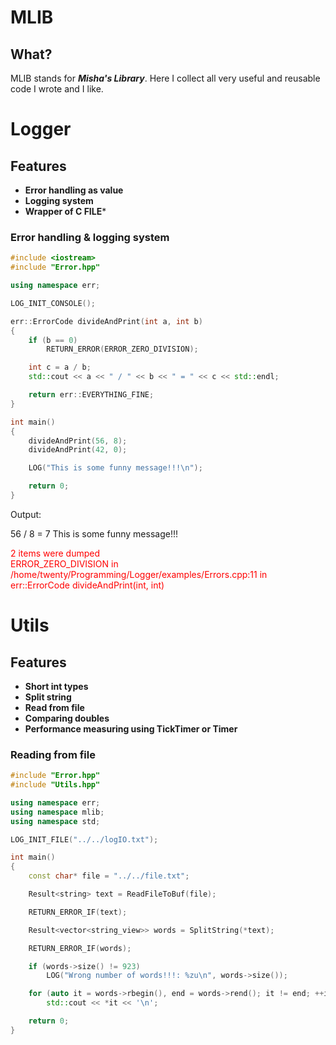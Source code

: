 # MLIB
## What?
MLIB stands for ***Misha's Library***. Here I collect all very useful and
reusable code I wrote and I like.

# Logger

## Features
* **Error handling as value**
* **Logging system**
* **Wrapper of C FILE***

### Error handling & logging system
```c++
#include <iostream>
#include "Error.hpp"

using namespace err;

LOG_INIT_CONSOLE();

err::ErrorCode divideAndPrint(int a, int b)
{
    if (b == 0)
        RETURN_ERROR(ERROR_ZERO_DIVISION);

    int c = a / b;
    std::cout << a << " / " << b << " = " << c << std::endl;

    return err::EVERYTHING_FINE;
}

int main()
{
    divideAndPrint(56, 8);
    divideAndPrint(42, 0);

    LOG("This is some funny message!!!\n");

    return 0;
}
```
Output:

56 / 8 = 7
This is some funny message!!!

<span style="color: red;">2 items were dumped</span><br>
<span style="color: red;">ERROR_ZERO_DIVISION in /home/twenty/Programming/Logger/examples/Errors.cpp:11 in err::ErrorCode divideAndPrint(int, int)</span>

# Utils

## Features
* **Short int types**
* **Split string**
* **Read from file**
* **Comparing doubles**
* **Performance measuring using TickTimer or Timer**

### Reading from file
```c++
#include "Error.hpp"
#include "Utils.hpp"

using namespace err;
using namespace mlib;
using namespace std;

LOG_INIT_FILE("../../logIO.txt");

int main()
{
    const char* file = "../../file.txt";

    Result<string> text = ReadFileToBuf(file);

    RETURN_ERROR_IF(text);

    Result<vector<string_view>> words = SplitString(*text);

    RETURN_ERROR_IF(words);

    if (words->size() != 923)
        LOG("Wrong number of words!!!: %zu\n", words->size());

    for (auto it = words->rbegin(), end = words->rend(); it != end; ++it)
        std::cout << *it << '\n';

    return 0;
}
```
